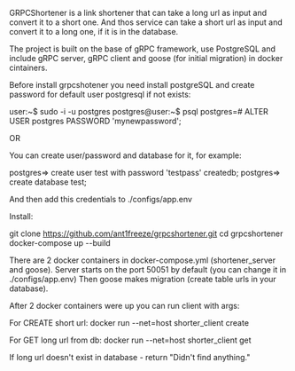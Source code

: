 GRPCShortener is a link shortener that can take a long url as input and convert it to a short one.
And thos service can take a short url as input and convert it to a long one, if it is in the database.

The project is built on the base of gRPC framework, use PostgreSQL and include gRPC server, gRPC client and goose (for initial migration) in docker cintainers.

Before install grpcshotener you need install postgreSQL and create password for default user postgresql if not exists:

user:~$ sudo -i -u postgres
postgres@user:~$ psql
postgres=# ALTER USER postgres PASSWORD 'mynewpassword';

OR

You can create user/password and database for it, for example:

postgres=> create user test with password 'testpass' createdb;
postgres=> create database test;

And then add this credentials to ./configs/app.env

Install:

git clone https://github.com/ant1freeze/grpcshortener.git
cd grpcshortener
docker-compose up --build

There are 2 docker containers in docker-compose.yml (shortener_server and goose).
Server starts on the port 50051 by default (you can change it in ./configs/app.env)
Then goose makes migration (create table urls in your database).

After 2 docker containers were up you can run client with args:

For CREATE short url:
 docker run --net=host shorter_client create <url>
 
 For GET long url from db:
  docker run --net=host shorter_client get <url>
  
  If long url doesn't exist in database - return "Didn't find anything."
  
  
